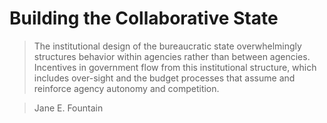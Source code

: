 # Building the Collaborative State

> The institutional design of the bureaucratic state overwhelmingly structures behavior within agencies rather than between agencies. Incentives in government flow from this institutional structure, which includes over-sight and the budget processes that assume and reinforce agency autonomy and competition.

> Jane E. Fountain